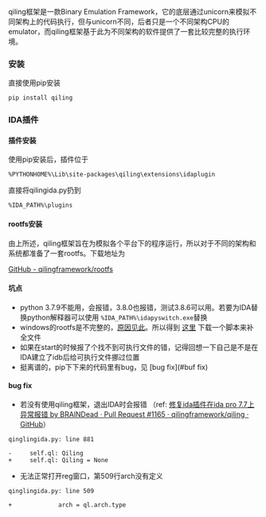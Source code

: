 qiling框架是一款Binary Emulation Framework，它的底层通过unicorn来模拟不同架构上的代码执行，但与unicorn不同，后者只是一个不同架构CPU的emulator，而qiling框架基于此为不同架构的软件提供了一套比较完整的执行环境。

### 安装

直接使用pip安装

```python
pip install qiling
```

### IDA插件

#### 插件安装

使用pip安装后，插件位于

```
%PYTHONHOME%\Lib\site-packages\qiling\extensions\idaplugin
```

直接将qilingida.py扔到

```
%IDA_PATH%\plugins
```

#### rootfs安装

由上所述，qiling框架旨在为模拟各个平台下的程序运行，所以对于不同的架构和系统都准备了一套rootfs。下载地址为

[GitHub - qilingframework/rootfs](https://github.com/qilingframework/rootfs)

#### 坑点

- python 3.7.9不能用，会报错，3.8.0也报错，测试3.8.6可以用。若要为IDA替换python解释器可以使用 `%IDA_PATH%\idapyswitch.exe`替换
- windows的rootfs是不完整的，[原因见此](https://docs.qiling.io/en/latest/install/)。所以得到 [这里](https://github.com/qilingframework/qiling/tree/master/examples/scripts) 下载一个脚本来补全文件
- 如果在start的时候报了个找不到可执行文件的错，记得回想一下自己是不是在IDA建立了idb后给可执行文件挪过位置
- 挺离谱的，pip下下来的代码里有bug，见 [bug fix](#buf fix)

#### bug fix

- 若没有使用qiling框架，退出IDA时会报错 （ref: [修复ida插件在ida pro 7.7上异常报错 by BRAlNDead · Pull Request #1165 · qilingframework/qiling · GitHub](https://github.com/qilingframework/qiling/pull/1165)）

```
qinglingida.py: line 881

-     self.ql: Qiling
+     self.ql: Qiling = None
```

- 无法正常打开reg窗口，第509行arch没有定义

```
qinglingida.py: line 509

+             arch = ql.arch.type
```


